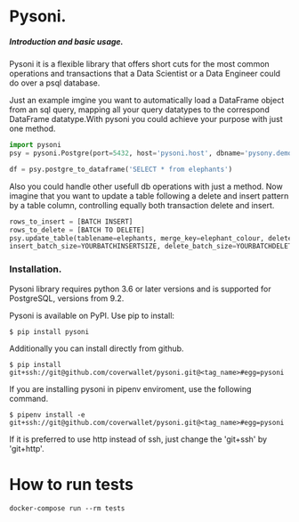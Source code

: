 # Pysoni.

##### Introduction and basic usage. 
Pysoni it is a flexible library that offers short cuts for the most common operations and transactions that a Data Scientist or a Data Engineer could do over a psql database.

Just an example imgine you want to automatically load a DataFrame object from an sql query, mapping all your query datatypes to the correspond DataFrame datatype.With pysoni you could achieve your purpose with just one method.

```python
import pysoni
psy = pysoni.Postgre(port=5432, host='pysoni.host', dbname='pysony.demo', user='pysoni', password='password')

df = psy.postgre_to_dataframe('SELECT * from elephants')
```

Also you could handle other usefull db operations with just a method. Now imagine that you want to update a table following a delete and insert pattern by a table column, controlling equally both transaction delete and insert.

```python
rows_to_insert = [BATCH INSERT]
rows_to_delete = [BATCH TO DELETE]
psy.update_table(tablename=elephants, merge_key=elephant_colour, delete_list=rows_to_delete, insert_list=rows_to_insert, 
insert_batch_size=YOURBATCHINSERTSIZE, delete_batch_size=YOURBATCHDELETESIZE)
```

### Installation.

Pysoni library requires python 3.6 or later versions and is supported for PostgreSQL, versions from 9.2.

Pysoni is available on PyPI. Use pip to install:

```
$ pip install pysoni
```

Additionally you can install directly from github.

```
$ pip install git+ssh://git@github.com/coverwallet/pysoni.git@<tag_name>#egg=pysoni
```
If you are installing pysoni in pipenv enviroment, use the following command.

```
$ pipenv install -e git+ssh://git@github.com/coverwallet/pysoni.git@<tag_name>#egg=pysoni
```

If it is preferred to use http instead of ssh, just change the 'git+ssh' by 'git+http'.

# How to run tests

`docker-compose run --rm tests`